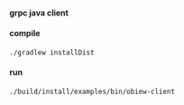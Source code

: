 #### grpc java client

#### compile
```
./gradlew installDist
```

#### run
```
./build/install/examples/bin/obiew-client
```
